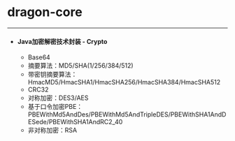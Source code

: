 # dragon-core

------

- #### Java加密解密技术封装 - Crypto

  -    Base64
  - 摘要算法：MD5/SHA(1/256/384/512)
  - 带密钥摘要算法：HmacMD5/HmacSHA1/HmacSHA256/HmacSHA384/HmacSHA512
  - CRC32
  - 对称加密：DES3/AES
  - 基于口令加密PBE：PBEWithMd5AndDes/PBEWithMd5AndTripleDES/PBEWithSHA1AndDESede/PBEWithSHA1AndRC2_40
  - 非对称加密：RSA

  

